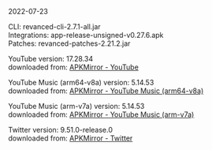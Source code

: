 2022-07-23
  
CLI: revanced-cli-2.7.1-all.jar  
Integrations: app-release-unsigned-v0.27.6.apk  
Patches: revanced-patches-2.21.2.jar  

YouTube version: 17.28.34  
downloaded from: [APKMirror - YouTube](https://www.apkmirror.com/apk/google-inc/youtube/youtube-17-28-34-release/youtube-17-28-34-2-android-apk-download/)  

YouTube Music (arm64-v8a) version: 5.14.53  
downloaded from: [APKMirror - YouTube Music (arm64-v8a)](https://www.apkmirror.com/apk/google-inc/youtube-music/youtube-music-5-14-53-release/youtube-music-5-14-53-3-android-apk-download/)  

YouTube Music (arm-v7a) version: 5.14.53  
downloaded from: [APKMirror - YouTube Music (arm-v7a)](https://www.apkmirror.com/apk/google-inc/youtube-music/youtube-music-5-14-53-release/youtube-music-5-14-53-android-apk-download/)  

Twitter version: 9.51.0-release.0  
downloaded from: [APKMirror - Twitter](https://www.apkmirror.com/apk/twitter-inc/twitter/twitter-9-51-0-release-0-release/twitter-9-51-0-release-0-android-apk-download/)  

